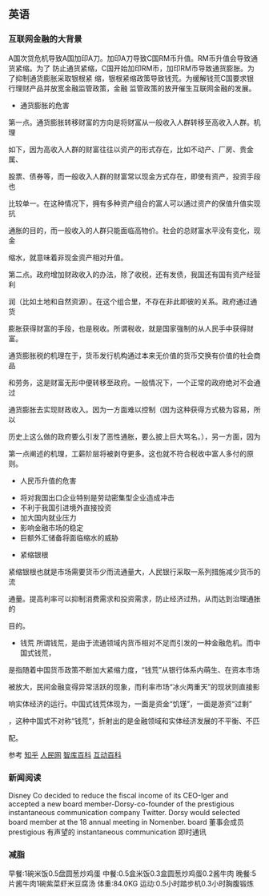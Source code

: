 ## 英语 ##

### 互联网金融的大背景 ###

A国次贷危机导致A国加印A刀。加印A刀导致C国RM币升值。RM币升值会导致通货紧缩。为了
防止通货紧缩，C国开始加印RM币，加印RM币导致通货膨胀。为了抑制通货膨胀采取银根紧
缩，银根紧缩政策导致钱荒。为缓解钱荒C国要求银行理财产品并放宽金融监管政策，金融
监管政策的放开催生互联网金融的发展。

* 通货膨胀的危害


第一点。通货膨胀转移财富的方向是将财富从一般收入人群转移至高收入人群。机理
如下，因为高收入人群的财富往往以资产的形式存在，比如不动产、厂房、贵金属、
股票、债券等，而一般收入人群的财富常以现金方式存在，即使有资产，投资手段也
比较单一。在这种情况下，拥有多种资产组合的富人可以通过资产的保值升值实现抗
通胀的目的，而一般收入的人群只能面临高物价。社会的总财富水平没有变化，现金
缩水，就意味着非现金资产相对升值。


第二点。政府增加财政收入的办法，除了收税，还有发债，我国还有国有资产经营利
润（比如土地和自然资源）。在这个组合里，不存在非此即彼的关系。政府通过通货
膨胀获得财富的手段，也是税收。所谓税收，就是国家强制的从人民手中获得财富。
通货膨胀税的机理在于，货币发行机构通过本来无价值的货币交换有价值的社会商品
和劳务，这是财富无形中便转移至政府。一般情况下，一个正常的政府绝对不会通过
通货膨胀去实现财政收入。因为一方面难以控制（因为这种获得方式极为容易，所以
历史上这么做的政府要么引发了恶性通胀，要么披上巨大骂名。），另一方面，因为
第一点阐述的机理，工薪阶层将被剥夺更多。这也就不符合税收中富人多付的原则。


* 人民币升值的危害
 + 将对我国出口企业特别是劳动密集型企业造成冲击
 + 不利于我国引进境外直接投资
 + 加大国内就业压力
 + 影响金融市场的稳定
 + 巨额外汇储备将面临缩水的威胁

* 紧缩银根


紧缩银根也就是市场需要货币少而流通量大，人民银行采取一系列措施减少货币的流
通量。提高利率可以抑制消费需求和投资需求，防止经济过热，从而达到治理通胀的
目的。


* 钱荒
所谓钱荒，是由于流通领域内货币相对不足而引发的一种金融危机。而中国式钱荒，
是指随着中国货币政策不断加大紧缩力度，“钱荒”从银行体系内萌生、在资本市场
被放大，民间金融变得异常活跃的现象，而利率市场“冰火两重天”的现状则直接影
响实体经济的运行。中国式钱荒体现为，一面是资金“饥馑”，一面是游资“过剩”
，这种中国式不对称“钱荒”，折射出的是金融领域和实体经济发展的不平衡、不匹
配。

参考
[知乎](http://www.zhihu.com/question/20164061)
[人民网](http://politics.people.com.cn/GB/30178/3433210.html)
[智库百科](http://wiki.mbalib.com/wiki/%E9%93%B6%E6%A0%B9%E7%B4%A7%E7%BC%A9)
[互动百科](http://www.baike.com/wiki/%E4%B8%AD%E5%9B%BD%E5%BC%8F%E9%92%B1%E8%8D%92)

### 新闻阅读 ###
Disney Co decided to reduce the fiscal income of its CEO-Iger and accepted a new board member-Dorsy-co-founder of the prestigious instantaneous communication company Twitter. Dorsy would selected board member at the 18 annual meeting in Nomenber.
board 董事会成员
prestigious 有声望的
instantaneous communication 即时通讯

### 减脂 ###
早餐:1碗米饭0.5盘圆葱炒鸡蛋
中餐:0.5盒米饭0.3盒圆葱炒鸡蛋0.2酱牛肉
晚餐:5片酱牛肉1碗紫菜虾米豆腐汤
体重:84.0KG
运动:0.5小时踏步机0.3小时胸腹锻炼

